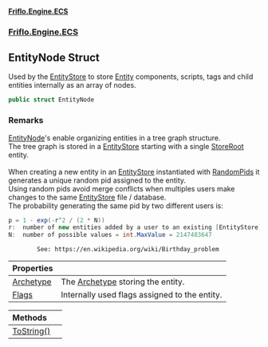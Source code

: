 #### [Friflo.Engine.ECS](index.md 'index')
### [Friflo.Engine.ECS](Friflo.Engine.ECS.md 'Friflo.Engine.ECS')

## EntityNode Struct

Used by the [EntityStore](EntityStore.md 'Friflo.Engine.ECS.EntityStore') to store [Entity](Entity.md 'Friflo.Engine.ECS.Entity') components, scripts, tags and child entities
internally as an array of nodes.

```csharp
public struct EntityNode
```

### Remarks
[EntityNode](EntityNode.md 'Friflo.Engine.ECS.EntityNode')'s enable organizing entities in a tree graph structure.<br/>
            The tree graph is stored in a [EntityStore](EntityStore.md 'Friflo.Engine.ECS.EntityStore') starting with a single [StoreRoot](EntityStore.StoreRoot.md 'Friflo.Engine.ECS.EntityStore.StoreRoot') entity.<br/><br/>
            When creating a new entity in an [EntityStore](EntityStore.md 'Friflo.Engine.ECS.EntityStore') instantiated with [RandomPids](PidType.md#Friflo.Engine.ECS.PidType.RandomPids 'Friflo.Engine.ECS.PidType.RandomPids')
            it generates a unique random pid assigned to the entity.<br/>
            Using random pids avoid merge conflicts when multiples users make changes to the same [EntityStore](EntityStore.md 'Friflo.Engine.ECS.EntityStore') file / database.<br/>
            The probability generating the same pid by two different users is:
            

```csharp
p = 1 - exp(-r^2 / (2 * N))
r:  number of new entities added by a user to an existing [EntityStore](EntityStore.md 'Friflo.Engine.ECS.EntityStore') (not the number of all entities)
N:  number of possible values = int.MaxValue = 2147483647
```
            See: https://en.wikipedia.org/wiki/Birthday_problem

| Properties | |
| :--- | :--- |
| [Archetype](EntityNode.Archetype.md 'Friflo.Engine.ECS.EntityNode.Archetype') | The [Archetype](Archetype.md 'Friflo.Engine.ECS.Archetype') storing the entity. |
| [Flags](EntityNode.Flags.md 'Friflo.Engine.ECS.EntityNode.Flags') | Internally used flags assigned to the entity. |

| Methods | |
| :--- | :--- |
| [ToString()](EntityNode.ToString().md 'Friflo.Engine.ECS.EntityNode.ToString()') | |
